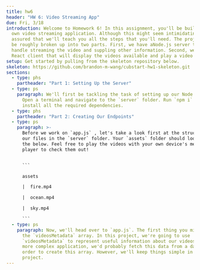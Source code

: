```yaml
---
title: hw6
header: "HW 6: Video Streaming App"
due: Fri, 3/18
introduction: Welcome to Homework 6! In this assignment, you'll be building your
  own video streaming application. Although this might seem intimidating, rest
  assured that we'll teach you all the steps that you'll need. The project can
  be roughly broken up into two parts. First, we have aNode.js server that will
  handle streaming the video and suppling other information. Second, we have a
  React client that will display the videos available and play a video selected.
setup: Get started by pulling from the skeleton repository below.
skeleton: https://github.com/brandon-m-wang/cubstart-hw1-skeleton.git
sections:
  - type: phs
    partheader: "Part 1: Setting Up the Server"
  - type: ps
    paragraph: We'll first be tackling the task of setting up our Node.js server.
      Open a terminal and navigate to the `server` folder. Run `npm i` to
      install all the required dependencies.
  - type: phs
    partheader: "Part 2: Creating Our Endpoints"
  - type: ps
    paragraph: >-
      Before we work on `app.js` , let's take a look first at the structure of
      our files in the `server` folder. Your `assets` folder should look like
      the below. Feel free to play the videos with your own device's media
      player to check them out!


      ```

      assets

      |  fire.mp4

      |  ocean.mp4

      |  sky.mp4

      ```
  - type: ps
    paragraph: Now, we'll head over to `app.js`. The first thing you might notice is
      the `videosMetadata` array. In this project, we're going to use
      `videosMetadata` to represent useful information about our videos. In a
      more complex application, we'd probably fetch this data from a database in
      order to create this array. However, we'll keep things simple in this
      project.
---
```

